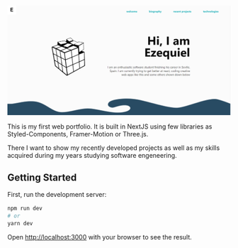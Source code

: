 <img src="https://github.com/ezegonmac/portfolio_2022/blob/main/public/projects/portfolio.png" />

This is my first web portfolio. It is built in NextJS using few libraries as Styled-Components, Framer-Motion or Three.js.

There I want to show my recently developed projects as well as my skills acquired during my years studying software engeneering.

## Getting Started

First, run the development server:

```bash
npm run dev
# or
yarn dev
```

Open [http://localhost:3000](http://localhost:3000) with your browser to see the result.
